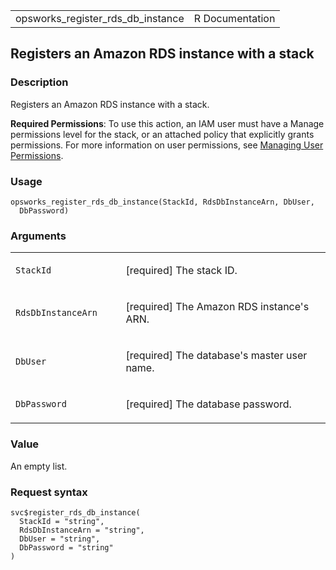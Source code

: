 <table style="width: 100%;">
<tbody>
<tr class="odd">
<td>opsworks_register_rds_db_instance</td>
<td style="text-align: right;">R Documentation</td>
</tr>
</tbody>
</table>

## Registers an Amazon RDS instance with a stack

### Description

Registers an Amazon RDS instance with a stack.

**Required Permissions**: To use this action, an IAM user must have a
Manage permissions level for the stack, or an attached policy that
explicitly grants permissions. For more information on user permissions,
see [Managing User
Permissions](https://docs.aws.amazon.com/opsworks/latest/userguide/opsworks-security-users.html).

### Usage

    opsworks_register_rds_db_instance(StackId, RdsDbInstanceArn, DbUser,
      DbPassword)

### Arguments

<table>
<colgroup>
<col style="width: 35%" />
<col style="width: 65%" />
</colgroup>
<tbody>
<tr class="odd">
<td><code
id="opsworks_register_rds_db_instance_:_StackId">StackId</code></td>
<td><p>[required] The stack ID.</p></td>
</tr>
<tr class="even">
<td><code
id="opsworks_register_rds_db_instance_:_RdsDbInstanceArn">RdsDbInstanceArn</code></td>
<td><p>[required] The Amazon RDS instance's ARN.</p></td>
</tr>
<tr class="odd">
<td><code
id="opsworks_register_rds_db_instance_:_DbUser">DbUser</code></td>
<td><p>[required] The database's master user name.</p></td>
</tr>
<tr class="even">
<td><code
id="opsworks_register_rds_db_instance_:_DbPassword">DbPassword</code></td>
<td><p>[required] The database password.</p></td>
</tr>
</tbody>
</table>

### Value

An empty list.

### Request syntax

    svc$register_rds_db_instance(
      StackId = "string",
      RdsDbInstanceArn = "string",
      DbUser = "string",
      DbPassword = "string"
    )
